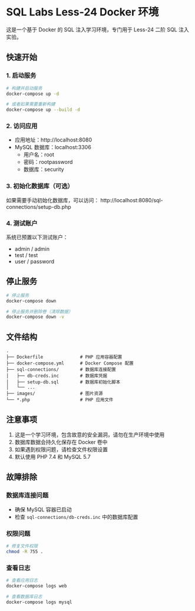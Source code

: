 # SQL Labs Less-24 Docker 环境

这是一个基于 Docker 的 SQL 注入学习环境，专门用于 Less-24 二阶 SQL 注入实验。

## 快速开始

### 1. 启动服务

```bash
# 构建并启动服务
docker-compose up -d

# 或者如果需要重新构建
docker-compose up --build -d
```

### 2. 访问应用

- 应用地址：http://localhost:8080
- MySQL 数据库：localhost:3306
  - 用户名：root
  - 密码：rootpassword
  - 数据库：security

### 3. 初始化数据库（可选）

如果需要手动初始化数据库，可以访问：
http://localhost:8080/sql-connections/setup-db.php

### 4. 测试账户

系统已预置以下测试账户：
- admin / admin
- test / test
- user / password

## 停止服务

```bash
# 停止服务
docker-compose down

# 停止服务并删除卷（清除数据）
docker-compose down -v
```

## 文件结构

```
.
├── Dockerfile              # PHP 应用容器配置
├── docker-compose.yml      # Docker Compose 配置
├── sql-connections/        # 数据库连接配置
│   ├── db-creds.inc        # 数据库凭据
│   ├── setup-db.sql        # 数据库初始化脚本
│   └── ...
├── images/                 # 图片资源
└── *.php                   # PHP 应用文件
```

## 注意事项

1. 这是一个学习环境，包含故意的安全漏洞，请勿在生产环境中使用
2. 数据库数据会持久化保存在 Docker 卷中
3. 如果遇到权限问题，请检查文件权限设置
4. 默认使用 PHP 7.4 和 MySQL 5.7

## 故障排除

### 数据库连接问题
- 确保 MySQL 容器已启动
- 检查 `sql-connections/db-creds.inc` 中的数据库配置

### 权限问题
```bash
# 修复文件权限
chmod -R 755 .
```

### 查看日志
```bash
# 查看应用日志
docker-compose logs web

# 查看数据库日志
docker-compose logs mysql
``` 